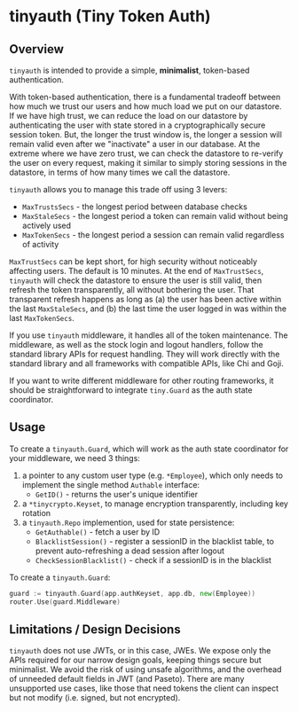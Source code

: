 # tinyauth (Tiny Token Auth)

## Overview

`tinyauth` is intended to provide a simple, **minimalist**, token-based authentication.

With token-based authentication, there is a fundamental tradeoff between how much we trust our users and how much load we put on our datastore. If we have high trust, we can reduce the load on our datastore by authenticating the user with state stored in a cryptographically secure session token. But, the longer the trust window is, the longer a session will remain valid even after we "inactivate" a user in our database. At the extreme where we have zero trust, we can check the datastore to re-verify the user on every request, making it similar to simply storing sessions in the datastore, in terms of how many times we call the datastore.

`tinyauth` allows you to manage this trade off using 3 levers:

- `MaxTrustsSecs` - the longest period between database checks
- `MaxStaleSecs` - the longest period a token can remain valid without being actively used
- `MaxTokenSecs` - the longest period a session can remain valid regardless of activity

`MaxTrustSecs` can be kept short, for high security without noticeably affecting users. The default is 10 minutes. At the end of `MaxTrustSecs`, `tinyauth` will check the datastore to ensure the user is still valid, then refresh the token transparently, all without bothering the user. That transparent refresh happens as long as (a) the user has been active within the last `MaxStaleSecs`, and (b) the last time the user logged in was within the last `MaxTokenSecs`.

If you use `tinyauth` middleware, it handles all of the token maintenance. The middleware, as well as the stock login and logout handlers, follow the standard library APIs for request handling. They will work directly with the standard library and all frameworks with compatible APIs, like Chi and Goji. 

If you want to write different middleware for other routing frameworks, it should be straightforward to integrate `tiny.Guard` as the auth state coordinator.

## Usage

To create a `tinyauth.Guard`, which will work as the auth state coordinator for your middleware, we need 3 things:

1. a pointer to any custom user type (e.g. `*Employee`), which only needs to implement the single method `Authable` interface:
    - `GetID()` - returns the user's unique identifier
2. a `*tinycrypto.Keyset`, to manage encryption transparently, including key rotation
3. a `tinyauth.Repo` implemention, used for state persistence:
    - `GetAuthable()` - fetch a user by ID
    - `BlacklistSession()` - register a sessionID in the blacklist table, to prevent auto-refreshing a dead session after logout
    - `CheckSessionBlacklist()` - check if a sessionID is in the blacklist

To create a `tinyauth.Guard`:

```go
guard := tinyauth.Guard(app.authKeyset, app.db, new(Employee))
router.Use(guard.Middleware)
```

## Limitations / Design Decisions

`tinyauth` does not use JWTs, or in this case, JWEs. We expose only the APIs required for our narrow design goals, keeping things secure but minimalist. We avoid the risk of using unsafe algorithms, and the overhead of unneeded default fields in JWT (and Paseto). There are many unsupported use cases, like those that need tokens the client can inspect but not modify (i.e. signed, but not encrypted). 

